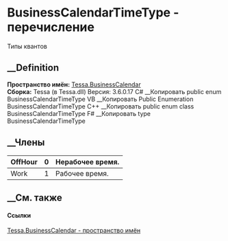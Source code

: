 # BusinessCalendarTimeType - перечисление
Типы квантов
## __Definition
 **Пространство имён:** [Tessa.BusinessCalendar](N_Tessa_BusinessCalendar.htm)  
 **Сборка:** Tessa (в Tessa.dll) Версия: 3.6.0.17
C# __Копировать
     public enum BusinessCalendarTimeType
VB __Копировать
     Public Enumeration BusinessCalendarTimeType
C++ __Копировать
     public enum class BusinessCalendarTimeType
F# __Копировать
     type BusinessCalendarTimeType
##  __Члены
OffHour| 0|  Нерабочее время.  
---|---|---  
Work| 1|  Рабочее время.  
## __См. также
#### Ссылки
[Tessa.BusinessCalendar - пространство имён](N_Tessa_BusinessCalendar.htm)
